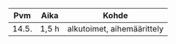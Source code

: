|Pvm	| Aika	| Kohde		|
|-------|-------|---------------|
|14.5.	| 1,5 h	| alkutoimet, aihemäärittely |
